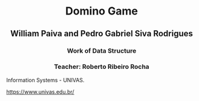 <div style="background: black"></div>
<h1 align="center"> Domino Game </h1>
<h2 align="center"> William Paiva and Pedro Gabriel Siva Rodrigues</h2>
<h3 align="center"> Work of Data Structure </h3>
<h3 align="center"> Teacher: Roberto Ribeiro Rocha </h3>






Information Systems - UNIVAS.

https://www.univas.edu.br/
